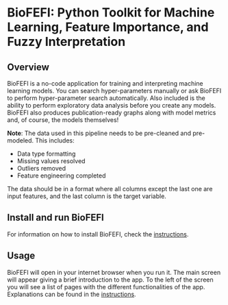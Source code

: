 # BioFEFI: Python Toolkit for Machine Learning, Feature Importance, and Fuzzy Interpretation

## Overview

BioFEFI is a no-code application for training and interpreting machine learning models. You can search hyper-parameters manually or ask BioFEFI to perform hyper-parameter search automatically. Also included is the ability to perform exploratory data analysis before you create any models. BioFEFI also produces publication-ready graphs along with model metrics and, of course, the models themselves!

**Note**: The data used in this pipeline needs to be pre-cleaned and pre-modeled. This includes:
- Data type formatting
- Missing values resolved
- Outliers removed
- Feature engineering completed

The data should be in a format where all columns except the last one are input features, and the last column is the target variable.

## Install and run BioFEFI

For information on how to install BioFEFI, check the [instructions](https://biomaterials-for-medical-devices-ai.github.io/BioFEFI/users/installation.html).

## Usage

BioFEFI will open in your internet browser when you run it. The main screen will appear giving a brief introduction to the app. To the left of the screen you will see a list of pages with the different functionalities of the app. Explanations can be found in the [instructions](https://biomaterials-for-medical-devices-ai.github.io/BioFEFI/index.html).

